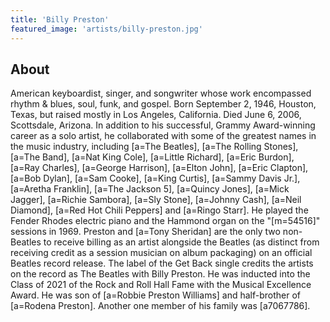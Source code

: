 ```yaml
---
title: 'Billy Preston'
featured_image: 'artists/billy-preston.jpg'
---
```


## About

American keyboardist, singer, and songwriter whose work encompassed rhythm & blues, soul, funk, and gospel. Born September 2, 1946, Houston, Texas, but raised mostly in Los Angeles, California. Died June 6, 2006, Scottsdale, Arizona.
In addition to his successful, Grammy Award-winning career as a solo artist, he collaborated with some of the greatest names in the music industry, including [a=The Beatles], [a=The Rolling Stones], [a=The Band], [a=Nat King Cole], [a=Little Richard], [a=Eric Burdon], [a=Ray Charles], [a=George Harrison], [a=Elton John], [a=Eric Clapton], [a=Bob Dylan], [a=Sam Cooke], [a=King Curtis], [a=Sammy Davis Jr.], [a=Aretha Franklin], [a=The Jackson 5], [a=Quincy Jones], [a=Mick Jagger], [a=Richie Sambora], [a=Sly Stone], [a=Johnny Cash], [a=Neil Diamond], [a=Red Hot Chili Peppers] and [a=Ringo Starr]. He played the Fender Rhodes electric piano and the Hammond organ on the "[m=54516]" sessions in 1969.
Preston and [a=Tony Sheridan] are the only two non-Beatles to receive billing as an artist alongside the Beatles (as distinct from receiving credit as a session musician on album packaging) on an official Beatles record release. The label of the Get Back single credits the artists on the record as The Beatles with Billy Preston.
He was inducted into the Class of 2021 of the Rock and Roll Hall Fame with the Musical Excellence Award.
He was son of [a=Robbie Preston Williams] and half-brother of [a=Rodena Preston]. Another one member of his family was [a7067786].

